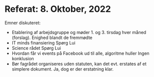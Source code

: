 # Referat: 8. Oktober, 2022

Emner diskuteret:
- Etablering af arbejdsgruppe og møder 1. og 3. tirsdag hver måned (forslag).
  Enighed blandt de fremmødte
- IT minds finansiering
  Spørg Lui
- Science rådet
  Spørg Lui
- Hvordan får vi events på Facebook ud til alle, algoritme huller
  Ingen konklusion
- Bør fagrådet organiseres uden statuten, kan det evt. erstates af et simplere dokument.
  Ja, dog er der erstatning klar.

